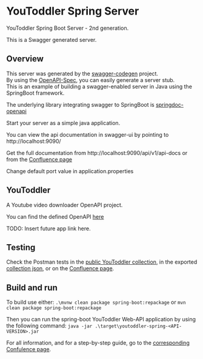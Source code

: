 # YouToddler Spring Server

YouToddler Spring Boot Server - 2nd generation. 

This is a Swagger generated server.

## Overview
This server was generated by the [swagger-codegen](https://github.com/swagger-api/swagger-codegen) project.  
By using the [OpenAPI-Spec](https://github.com/swagger-api/swagger-core), you can easily generate a server stub.  
This is an example of building a swagger-enabled server in Java using the SpringBoot framework.

The underlying library integrating swagger to SpringBoot is [springdoc-openapi](https://github.com/springdoc/springdoc-openapi)


Start your server as a simple java application.

You can view the api documentation in swagger-ui by pointing to  
http://localhost:9090/

Get the full documentation from http://localhost:9090/api/v1/api-docs or from the [Confluence page](https://manhatten.atlassian.net/wiki/spaces/AT/pages/7110657/OpenAPI+documentation#The-Swagger-YAML)

Change default port value in application.properties

## YouToddler
A Youtube video downloader OpenAPI project.

You can find the defined OpenAPI [here](https://github.com/cant0r/YouToddler/blob/master/src/YouToddlerWebAPI/openapi.yaml)

TODO: Insert future app link here.

## Testing

Check the Postman tests in the [public YouToddler collection](https://www.postman.com/deep-breath-9000/workspace/youtoddler-webapi/overview), in the exported [collection json](https://github.com/cant0r/YouToddler/blob/master/src/YouToddlerWebAPI/YouToddler.postman_collection.json), or on the [Confluence page](https://manhatten.atlassian.net/wiki/spaces/AT/pages/7110657/OpenAPI+documentation#Testing).

## Build and run

To build use either:
```.\mvnw clean package spring-boot:repackage```
or
```mvn clean package spring-boot:repackage```

Then you can run the spring-boot YouToddler Web-API application by using the following command:
```java -jar .\target\youtoddler-spring-<API-VERSION>.jar```

For all information, and for a step-by-step guide, go to the [corresponding Confulence page](https://manhatten.atlassian.net/wiki/spaces/AT/pages/12877881/Building+the+spring-boot+app).
